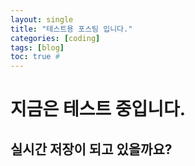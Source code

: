 ```yaml
---
layout: single
title: "테스트용 포스팅 입니다."
categories: [coding]
tags: [blog]
toc: true # 
---
```


# 지금은 테스트 중입니다.

## 실시간 저장이 되고 있을까요?